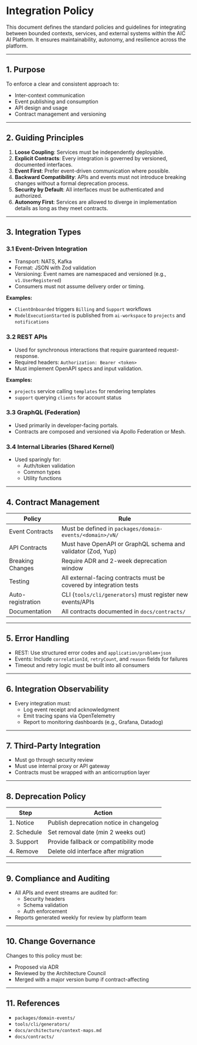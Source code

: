 # Integration Policy

This document defines the standard policies and guidelines for integrating between bounded contexts, services, and external systems within the AIC AI Platform. It ensures maintainability, autonomy, and resilience across the platform.

---

## 1. Purpose

To enforce a clear and consistent approach to:

- Inter-context communication
- Event publishing and consumption
- API design and usage
- Contract management and versioning

---

## 2. Guiding Principles

1. **Loose Coupling**: Services must be independently deployable.
2. **Explicit Contracts**: Every integration is governed by versioned, documented interfaces.
3. **Event First**: Prefer event-driven communication where possible.
4. **Backward Compatibility**: APIs and events must not introduce breaking changes without a formal deprecation process.
5. **Security by Default**: All interfaces must be authenticated and authorized.
6. **Autonomy First**: Services are allowed to diverge in implementation details as long as they meet contracts.

---

## 3. Integration Types

### 3.1 Event-Driven Integration

- Transport: NATS, Kafka
- Format: JSON with Zod validation
- Versioning: Event names are namespaced and versioned (e.g., `v1.UserRegistered`)
- Consumers must not assume delivery order or timing.

**Examples:**
- `ClientOnboarded` triggers `Billing` and `Support` workflows
- `ModelExecutionStarted` is published from `ai-workspace` to `projects` and `notifications`

### 3.2 REST APIs

- Used for synchronous interactions that require guaranteed request-response.
- Required headers: `Authorization: Bearer <token>`
- Must implement OpenAPI specs and input validation.

**Examples:**
- `projects` service calling `templates` for rendering templates
- `support` querying `clients` for account status

### 3.3 GraphQL (Federation)

- Used primarily in developer-facing portals.
- Contracts are composed and versioned via Apollo Federation or Mesh.

### 3.4 Internal Libraries (Shared Kernel)

- Used sparingly for:
  - Auth/token validation
  - Common types
  - Utility functions

---

## 4. Contract Management

| Policy                     | Rule                                                                 |
|---------------------------|----------------------------------------------------------------------|
| Event Contracts            | Must be defined in `packages/domain-events/<domain>/vN/`            |
| API Contracts              | Must have OpenAPI or GraphQL schema and validator (Zod, Yup)        |
| Breaking Changes           | Require ADR and 2-week deprecation window                           |
| Testing                    | All external-facing contracts must be covered by integration tests  |
| Auto-registration          | CLI (`tools/cli/generators`) must register new events/APIs          |
| Documentation              | All contracts documented in `docs/contracts/`                       |

---

## 5. Error Handling

- REST: Use structured error codes and `application/problem+json`
- Events: Include `correlationId`, `retryCount`, and `reason` fields for failures
- Timeout and retry logic must be built into all consumers

---

## 6. Integration Observability

- Every integration must:
  - Log event receipt and acknowledgment
  - Emit tracing spans via OpenTelemetry
  - Report to monitoring dashboards (e.g., Grafana, Datadog)

---

## 7. Third-Party Integration

- Must go through security review
- Must use internal proxy or API gateway
- Contracts must be wrapped with an anticorruption layer

---

## 8. Deprecation Policy

| Step        | Action                                  |
|-------------|------------------------------------------|
| 1. Notice   | Publish deprecation notice in changelog |
| 2. Schedule | Set removal date (min 2 weeks out)      |
| 3. Support  | Provide fallback or compatibility mode  |
| 4. Remove   | Delete old interface after migration     |

---

## 9. Compliance and Auditing

- All APIs and event streams are audited for:
  - Security headers
  - Schema validation
  - Auth enforcement
- Reports generated weekly for review by platform team

---

## 10. Change Governance

Changes to this policy must be:
- Proposed via ADR
- Reviewed by the Architecture Council
- Merged with a major version bump if contract-affecting

---

## 11. References

- `packages/domain-events/`
- `tools/cli/generators/`
- `docs/architecture/context-maps.md`
- `docs/contracts/`
